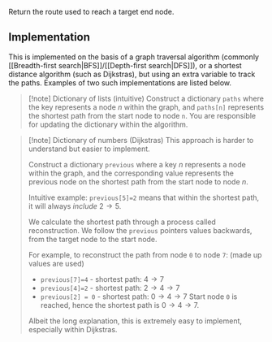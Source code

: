Return the route used to reach a target end node.
## Implementation
This is implemented on the basis of a graph traversal algorithm (commonly [[Breadth-first search|BFS]]/[[Depth-first search|DFS]]), or a shortest distance algorithm (such as Dijkstras), but using an extra variable to track the paths. Examples of two such implementations are listed below.

> [!note] Dictionary of lists (intuitive)
> Construct a dictionary `paths` where the key represents a node $n$ within the graph, and `paths[n]` represents the shortest path from the start node to node `n`. You are responsible for updating the dictionary within the algorithm.

> [!note] Dictionary of numbers (Dijkstras)
> This approach is harder to understand but easier to implement.
> 
> Construct a dictionary `previous` where a key $n$ represents a node within the graph, and the corresponding value represents the previous node on the shortest path from the start node to node $n$.
> 
> Intuitive example: `previous[5]=2` means that within the shortest path, it will always *include* $2\to 5$.
> 
> We calculate the shortest path through a process called reconstruction. We follow the `previous` pointers values backwards, from the target node to the start node.
> 
> For example, to reconstruct the path from node `0` to node `7`: (made up values are used)
> - `previous[7]=4` - shortest path: $4\to 7$
> - `previous[4]=2` - shortest path: $2 \to 4 \to 7$
> - `previous[2] = 0` - shortest path: $0 \to 4 \to 7$
> Start node `0` is reached, hence the shortest path is $0 \to 4 \to 7$. 
> 
> Albeit the long explanation, this is extremely easy to implement, especially within Dijkstras.
